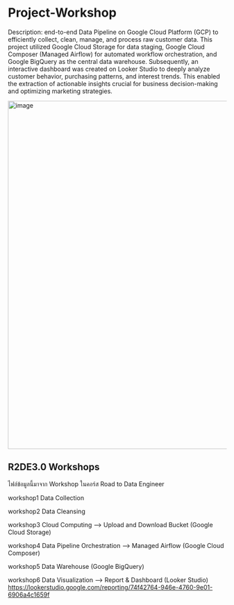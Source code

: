 # Project-Workshop
Description: end-to-end Data Pipeline on Google Cloud Platform (GCP) to efficiently collect, clean, manage, and process raw customer data. This project utilized Google Cloud Storage for data staging, Google Cloud Composer (Managed Airflow) for automated workflow orchestration, and Google BigQuery as the central data warehouse. Subsequently, an interactive dashboard was created on Looker Studio to deeply analyze customer behavior, purchasing patterns, and interest trends. This enabled the extraction of actionable insights crucial for business decision-making and optimizing marketing strategies.

<img width="1785" height="802" alt="image" src="https://github.com/user-attachments/assets/866fe782-f715-403b-b654-b7916c38d922" />



## R2DE3.0 Workshops
ไฟล์ข้อมูลนี้มาจาก Workshop ในคอร์ส Road to Data Engineer

workshop1 Data Collection

workshop2 Data Cleansing

workshop3 Cloud Computing --> Upload and Download Bucket (Google Cloud Storage)

workshop4 Data Pipeline Orchestration --> Managed Airflow (Google Cloud Composer)

workshop5 Data Warehouse (Google BigQuery)

workshop6 Data Visualization --> Report & Dashboard (Looker Studio)
https://lookerstudio.google.com/reporting/74f42764-946e-4760-9e01-6906a4c1659f
